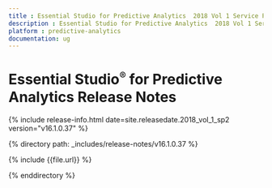 ```yaml
---
title : Essential Studio for Predictive Analytics  2018 Vol 1 Service Pack 2 Release Notes
description : Essential Studio for Predictive Analytics  2018 Vol 1 Service Pack 2 Release Notes
platform : predictive-analytics
documentation: ug
---
```


# Essential Studio<sup style="font-size:70%">&reg;</sup> for Predictive Analytics Release Notes

{% include release-info.html date=site.releasedate.2018_vol_1_sp2  version="v16.1.0.37" %} 

{% directory path: _includes/release-notes/v16.1.0.37 %}

{% include {{file.url}} %}

{% enddirectory %}